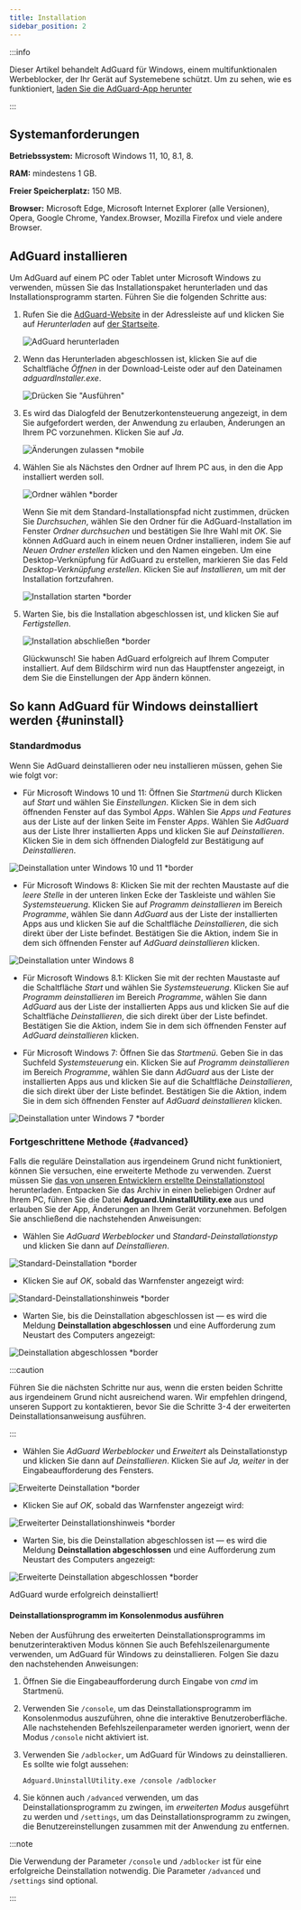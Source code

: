```yaml
---
title: Installation
sidebar_position: 2
---
```


:::info

Dieser Artikel behandelt AdGuard für Windows, einem multifunktionalen Werbeblocker, der Ihr Gerät auf Systemebene schützt. Um zu sehen, wie es funktioniert, [laden Sie die AdGuard-App herunter](https://agrd.io/download-kb-adblock)

:::

## Systemanforderungen

**Betriebssystem:** Microsoft Windows 11, 10, 8.1, 8.

**RAM:** mindestens 1 GB.

**Freier Speicherplatz:** 150 MB.

**Browser:** Microsoft Edge, Microsoft Internet Explorer (alle Versionen), Opera, Google Chrome, Yandex.Browser, Mozilla Firefox und viele andere Browser.

## AdGuard installieren

Um AdGuard auf einem PC oder Tablet unter Microsoft Windows zu verwenden, müssen Sie das Installationspaket herunterladen und das Installationsprogramm starten. Führen Sie die folgenden Schritte aus:

1. Rufen Sie die [AdGuard-Website](http://adguard.com) in der Adressleiste auf und klicken Sie auf *Herunterladen* auf [der Startseite](https://adguard.com/download.html?auto=1).

   ![AdGuard herunterladen](https://cdn.adtidy.org/content/kb/ad_blocker/windows/installation/download-from-website.png)

2. Wenn das Herunterladen abgeschlossen ist, klicken Sie auf die Schaltfläche *Öffnen* in der Download-Leiste oder auf den Dateinamen *adguardInstaller.exe*.

   ![Drücken Sie "Ausführen"](https://cdn.adtidy.org/content/kb/ad_blocker/windows/installation/click-download.png)

3. Es wird das Dialogfeld der Benutzerkontensteuerung angezeigt, in dem Sie aufgefordert werden, der Anwendung zu erlauben, Änderungen an Ihrem PC vorzunehmen. Klicken Sie auf *Ja*.

   ![Änderungen zulassen *mobile](https://cdn.adtidy.org/content/kb/ad_blocker/windows/installation/allow-changes.png)

4. Wählen Sie als Nächstes den Ordner auf Ihrem PC aus, in den die App installiert werden soll.

   ![Ordner wählen *border](https://cdn.adtidy.org/content/kb/ad_blocker/windows/installation/install-wizard.png)

   Wenn Sie mit dem Standard-Installationspfad nicht zustimmen, drücken Sie *Durchsuchen*, wählen Sie den Ordner für die AdGuard-Installation im Fenster *Ordner durchsuchen* und bestätigen Sie Ihre Wahl mit *OK*. Sie können AdGuard auch in einem neuen Ordner installieren, indem Sie auf *Neuen Ordner erstellen* klicken und den Namen eingeben. Um eine Desktop-Verknüpfung für AdGuard zu erstellen, markieren Sie das Feld *Desktop-Verknüpfung erstellen*. Klicken Sie auf *Installieren*, um mit der Installation fortzufahren.

   ![Installation starten *border](https://cdn.adtidy.org/content/kb/ad_blocker/windows/installation/start-install.png)

5. Warten Sie, bis die Installation abgeschlossen ist, und klicken Sie auf *Fertigstellen*.

   ![Installation abschließen *border](https://cdn.adtidy.org/content/kb/ad_blocker/windows/installation/finish-install.png)

   Glückwunsch! Sie haben AdGuard erfolgreich auf Ihrem Computer installiert. Auf dem Bildschirm wird nun das Hauptfenster angezeigt, in dem Sie die Einstellungen der App ändern können.

## So kann AdGuard für Windows deinstalliert werden {#uninstall}

### Standardmodus

Wenn Sie AdGuard deinstallieren oder neu installieren müssen, gehen Sie wie folgt vor:

- Für Microsoft Windows 10 und 11: Öffnen Sie *Startmenü* durch Klicken auf *Start* und wählen Sie *Einstellungen*. Klicken Sie in dem sich öffnenden Fenster auf das Symbol *Apps*. Wählen Sie *Apps und Features* aus der Liste auf der linken Seite im Fenster *Apps*. Wählen Sie *AdGuard* aus der Liste Ihrer installierten Apps und klicken Sie auf *Deinstallieren*. Klicken Sie in dem sich öffnenden Dialogfeld zur Bestätigung auf *Deinstallieren*.

![Deinstallation unter Windows 10 und 11 *border](https://cdn.adtidy.org/content/kb/ad_blocker/windows/installation/win10-uninstall.png)

- Für Microsoft Windows 8: Klicken Sie mit der rechten Maustaste auf die *leere Stelle* in der unteren linken Ecke der Taskleiste und wählen Sie *Systemsteuerung*. Klicken Sie auf *Programm deinstallieren* im Bereich *Programme*, wählen Sie dann *AdGuard* aus der Liste der installierten Apps aus und klicken Sie auf die Schaltfläche *Deinstallieren*, die sich direkt über der Liste befindet. Bestätigen Sie die Aktion, indem Sie in dem sich öffnenden Fenster auf *AdGuard deinstallieren* klicken.

![Deinstallation unter Windows 8](https://cdn.adtidy.org/content/kb/ad_blocker/windows/installation/win8-uninstall.png)

- Für Microsoft Windows 8.1: Klicken Sie mit der rechten Maustaste auf die Schaltfläche *Start* und wählen Sie *Systemsteuerung*. Klicken Sie auf *Programm deinstallieren* im Bereich *Programme*, wählen Sie dann *AdGuard* aus der Liste der installierten Apps aus und klicken Sie auf die Schaltfläche *Deinstallieren*, die sich direkt über der Liste befindet. Bestätigen Sie die Aktion, indem Sie in dem sich öffnenden Fenster auf *AdGuard deinstallieren* klicken.

- Für Microsoft Windows 7: Öffnen Sie das *Startmenü*. Geben Sie in das Suchfeld *Systemsteuerung* ein. Klicken Sie auf *Programm deinstallieren* im Bereich *Programme*, wählen Sie dann *AdGuard* aus der Liste der installierten Apps aus und klicken Sie auf die Schaltfläche *Deinstallieren*, die sich direkt über der Liste befindet. Bestätigen Sie die Aktion, indem Sie in dem sich öffnenden Fenster auf *AdGuard deinstallieren* klicken.

![Deinstallation unter Windows 7 *border](https://cdn.adtidy.org/content/kb/ad_blocker/windows/installation/win7-uninstall.png)

### Fortgeschrittene Methode {#advanced}

Falls die reguläre Deinstallation aus irgendeinem Grund nicht funktioniert, können Sie versuchen, eine erweiterte Methode zu verwenden. Zuerst müssen Sie [das von unseren Entwicklern erstellte Deinstallationstool](https://static.adtidy.org/windows/uninstaller/uninstal_utility.zip) herunterladen. Entpacken Sie das Archiv in einen beliebigen Ordner auf Ihrem PC, führen Sie die Datei **Adguard.UninstallUtility.exe** aus und erlauben Sie der App, Änderungen an Ihrem Gerät vorzunehmen. Befolgen Sie anschließend die nachstehenden Anweisungen:

- Wählen Sie *AdGuard Werbeblocker* und *Standard-Deinstallationstyp* und klicken Sie dann auf *Deinstallieren*.

![Standard-Deinstallation *border](https://cdn.adtidy.org/content/kb/ad_blocker/windows/installation/ab_standard.jpg)

- Klicken Sie auf *OK*, sobald das Warnfenster angezeigt wird:

![Standard-Deinstallationshinweis *border](https://cdn.adtidy.org/content/kb/ad_blocker/windows/installation/ab_extended_warning.jpg)

- Warten Sie, bis die Deinstallation abgeschlossen ist — es wird die Meldung **Deinstallation abgeschlossen** und eine Aufforderung zum Neustart des Computers angezeigt:

![Deinstallation abgeschlossen *border](https://cdn.adtidy.org/content/kb/ad_blocker/windows/installation/ab_standard_complete.jpg)

:::caution

Führen Sie die nächsten Schritte nur aus, wenn die ersten beiden Schritte aus irgendeinem Grund nicht ausreichend waren. Wir empfehlen dringend, unseren Support zu kontaktieren, bevor Sie die Schritte 3-4 der erweiterten Deinstallationsanweisung ausführen.

:::

- Wählen Sie *AdGuard Werbeblocker* und *Erweitert* als Deinstallationstyp und klicken Sie dann auf *Deinstallieren*. Klicken Sie auf *Ja, weiter* in der Eingabeaufforderung des Fensters.

![Erweiterte Deinstallation *border](https://cdn.adtidy.org/content/kb/ad_blocker/windows/installation/ab_extended.jpg)

- Klicken Sie auf *OK*, sobald das Warnfenster angezeigt wird:

![Erweiterter Deinstallationshinweis *border](https://cdn.adtidy.org/content/kb/ad_blocker/windows/installation/ab_extended_warning.jpg)

- Warten Sie, bis die Deinstallation abgeschlossen ist — es wird die Meldung **Deinstallation abgeschlossen** und eine Aufforderung zum Neustart des Computers angezeigt:

![Erweiterte Deinstallation abgeschlossen *border](https://cdn.adtidy.org/content/kb/ad_blocker/windows/installation/ab_extended_complete.jpg)

AdGuard wurde erfolgreich deinstalliert!

#### Deinstallationsprogramm im Konsolenmodus ausführen

Neben der Ausführung des erweiterten Deinstallationsprogramms im benutzerinteraktiven Modus können Sie auch Befehlszeilenargumente verwenden, um AdGuard für Windows zu deinstallieren. Folgen Sie dazu den nachstehenden Anweisungen:

1. Öffnen Sie die Eingabeaufforderung durch Eingabe von *cmd* im Startmenü.
2. Verwenden Sie `/console`, um das Deinstallationsprogramm im Konsolenmodus auszuführen, ohne die interaktive Benutzeroberfläche. Alle nachstehenden Befehlszeilenparameter werden ignoriert, wenn der Modus `/console` nicht aktiviert ist.
3. Verwenden Sie `/adblocker`, um AdGuard für Windows zu deinstallieren. Es sollte wie folgt aussehen:

   `Adguard.UninstallUtility.exe /console /adblocker`

4. Sie können auch `/advanced` verwenden, um das Deinstallationsprogramm zu zwingen, im *erweiterten Modus* ausgeführt zu werden und `/settings`, um das Deinstallationsprogramm zu zwingen, die Benutzereinstellungen zusammen mit der Anwendung zu entfernen.

:::note

Die Verwendung der Parameter `/console` und `/adblocker` ist für eine erfolgreiche Deinstallation notwendig. Die Parameter `/advanced` und `/settings` sind optional.

:::

